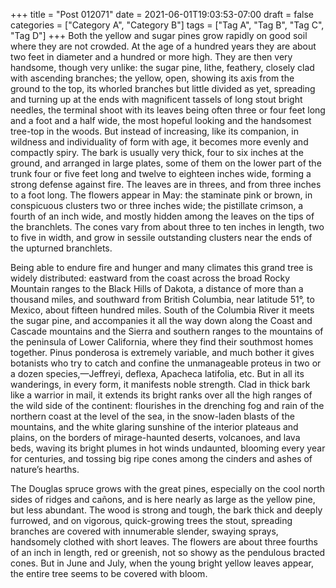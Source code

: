 +++
title = "Post 012071"
date = 2021-06-01T19:03:53-07:00
draft = false
categories = ["Category A", "Category B"]
tags = ["Tag A", "Tag B", "Tag C", "Tag D"]
+++
Both the yellow and sugar pines grow rapidly on good soil where they are not crowded. At the age of a hundred years they are about two feet in diameter and a hundred or more high. They are then very handsome, though very unlike: the sugar pine, lithe, feathery, closely clad with ascending branches; the yellow, open, showing its axis from the ground to the top, its whorled branches but little divided as yet, spreading and turning up at the ends with magnificent tassels of long stout bright needles, the terminal shoot with its leaves being often three or four feet long and a foot and a half wide, the most hopeful looking and the handsomest tree-top in the woods. But instead of increasing, like its companion, in wildness and individuality of form with age, it becomes more evenly and compactly spiry. The bark is usually very thick, four to six inches at the ground, and arranged in large plates, some of them on the lower part of the trunk four or five feet long and twelve to eighteen inches wide, forming a strong defense against fire. The leaves are in threes, and from three inches to a foot long. The flowers appear in May: the staminate pink or brown, in conspicuous clusters two or three inches wide; the pistillate crimson, a fourth of an inch wide, and mostly hidden among the leaves on the tips of the branchlets. The cones vary from about three to ten inches in length, two to five in width, and grow in sessile outstanding clusters near the ends of the upturned branchlets.

Being able to endure fire and hunger and many climates this grand tree is widely distributed: eastward from the coast across the broad Rocky Mountain ranges to the Black Hills of Dakota, a distance of more than a thousand miles, and southward from British Columbia, near latitude 51°, to Mexico, about fifteen hundred miles. South of the Columbia River it meets the sugar pine, and accompanies it all the way down along the Coast and Cascade mountains and the Sierra and southern ranges to the mountains of the peninsula of Lower California, where they find their southmost homes together. Pinus ponderosa is extremely variable, and much bother it gives botanists who try to catch and confine the unmanageable proteus in two or a dozen species,—Jeffreyi, deflexa, Apacheca latifolia, etc. But in all its wanderings, in every form, it manifests noble strength. Clad in thick bark like a warrior in mail, it extends its bright ranks over all the high ranges of the wild side of the continent: flourishes in the drenching fog and rain of the northern coast at the level of the sea, in the snow-laden blasts of the mountains, and the white glaring sunshine of the interior plateaus and plains, on the borders of mirage-haunted deserts, volcanoes, and lava beds, waving its bright plumes in hot winds undaunted, blooming every year for centuries, and tossing big ripe cones among the cinders and ashes of nature’s hearths.

The Douglas spruce grows with the great pines, especially on the cool north sides of ridges and cañons, and is here nearly as large as the yellow pine, but less abundant. The wood is strong and tough, the bark thick and deeply furrowed, and on vigorous, quick-growing trees the stout, spreading branches are covered with innumerable slender, swaying sprays, handsomely clothed with short leaves. The flowers are about three fourths of an inch in length, red or greenish, not so showy as the pendulous bracted cones. But in June and July, when the young bright yellow leaves appear, the entire tree seems to be covered with bloom.
